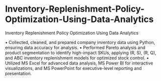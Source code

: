 # Inventory-Replenishment-Policy-Optimization-Using-Data-Analytics
Inventory Replenishment Policy Optimization Using Data Analytics

•	Collected, cleaned, and prepared company inventory data using Python, ensuring data accuracy for analysis.
•	Performed Pareto analysis and product segmentation to identify high-impact SKUs, applying (R, S), (R, Q), and ABC inventory replenishment models for optimized stock control.
•	Utilized MS Excel for advanced data analysis, MS Power BI for interactive visualizations, and MS PowerPoint for executive-level reporting and presentation.


